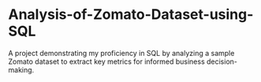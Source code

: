 # Analysis-of-Zomato-Dataset-using-SQL
A project demonstrating my proficiency in SQL by analyzing a sample Zomato dataset to extract key metrics for informed business decision-making.
